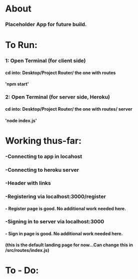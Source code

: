 # About
### Placeholder App for future build.


# To Run:
###  1:   Open Terminal (for client side)
####           cd into: Desktop/Project Router/ the one with routes
####             'npm start' 

###  2:   Open Terminal (for server side, Heroku)
####           cd into: Desktop/Project Router/ the one with routes/ server
####              'node index.js' 


# Working thus-far:
###   -Connecting to app in locahost
###   -Connecting to heroku server 
###   -Header with links
###   -Registering via localhost:3000/register
####       - Register page is good. No additional work needed here.
###   -Signing in to server via localhost:3000 
####       - Sign in page is good. No additional work needed here.
####       (this is the default landing page for now...Can change this in /src/routes/index.js)


# To - Do:
###  

